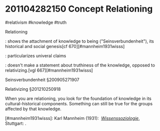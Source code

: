 # 201104282150 Concept Relationing
#relativism #knowledge #truth

Relationing

: shows the attachment of knowledge to being ("Seinsverbundenheit"), its historical and social genesis[cf 670][#mannheim1931wisss]

: particularizes univeral claims

: doesn't make a statement about truthiness of the knowledge, opposed to relativizing.[vgl 667][#mannheim1931wisss]

Seinsverbundenheit §200905271907

Relativizing §201210250918

When you are relationing, you look for the foundation of knowledge in its cultural-historical components. Something can still be true for the groups affected by that knowledge.

[#mannheim1931wisss]: Karl Mannheim (1931):  _[Wissenssoziologie](x-bdsk://mannheim1931wisss)_, Stuttgart: .
